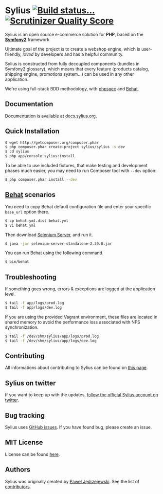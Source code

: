 Sylius [![Build status...](https://secure.travis-ci.org/Sylius/Sylius.png?branch=master)](http://travis-ci.org/Sylius/Sylius) [![Scrutinizer Quality Score](https://scrutinizer-ci.com/g/Sylius/Sylius/badges/quality-score.png?s=f6d89b8aad6e15cab61134e7c0544ee1313f7f31)](https://scrutinizer-ci.com/g/Sylius/Sylius/)
======

Sylius is an open source e-commerce solution for **PHP**, based on the [**Symfony2**](http://symfony.com) framework.

Ultimate goal of the project is to create a webshop engine, which is user-friendly, *loved* by developers and has a helpful community.

Sylius is constructed from fully decoupled components (bundles in Symfony2 glossary), which means that every feature (products catalog, shipping engine, promotions system...) can be used in any other application. 

We're using full-stack BDD methodology, with [phpspec](http://phpspec.net) and [Behat](http://behat.org).

Documentation
-------------

Documentation is available at [docs.sylius.org](http://docs.sylius.org).

Quick Installation
------------------

```bash
$ wget http://getcomposer.org/composer.phar
$ php composer.phar create-project sylius/sylius -s dev
$ cd sylius
$ php app/console sylius:install
```

To be able to use included fixtures, that make testing and development phases much easier, you may need
to run Composer tool with `--dev` option:

```bash
$ php composer.phar install --dev
```

[Behat](http://behat.org) scenarios
-----------------------------------

You need to copy Behat default configuration file and enter your specific ``base_url``
option there.

```bash
$ cp behat.yml.dist behat.yml
$ vi behat.yml
```

Then download [Selenium Server](http://seleniumhq.org/download/), and run it.

```bash
$ java -jar selenium-server-standalone-2.39.0.jar
```

You can run Behat using the following command.

```bash
$ bin/behat
```

Troubleshooting
---------------

If something goes wrong, errors & exceptions are logged at the application level.

```bash
$ tail -f app/logs/prod.log
$ tail -f app/logs/dev.log
```

If you are using the provided Vagrant environment, these files are located in shared memory to avoid the performance loss associated with NFS synchronization. 

```bash
$ tail -f /dev/shm/sylius/app/logs/prod.log
$ tail -f /dev/shm/sylius/app/logs/dev.log
```

Contributing
------------

All informations about contributing to Sylius can be found on [this page](http://docs.sylius.org/en/latest/contributing/index.html).

Sylius on twitter
-----------------

If you want to keep up with the updates, [follow the official Sylius account on twitter](http://twitter.com/Sylius).

Bug tracking
------------

Sylius uses [GitHub issues](https://github.com/Sylius/Sylius/issues).
If you have found bug, please create an issue.

MIT License
-----------

License can be found [here](https://github.com/Sylius/Sylius/blob/master/LICENSE).

Authors
-------

Sylius was originally created by [Paweł Jędrzejewski](http://pjedrzejewski.com).
See the list of [contributors](https://github.com/Sylius/Sylius/contributors).
